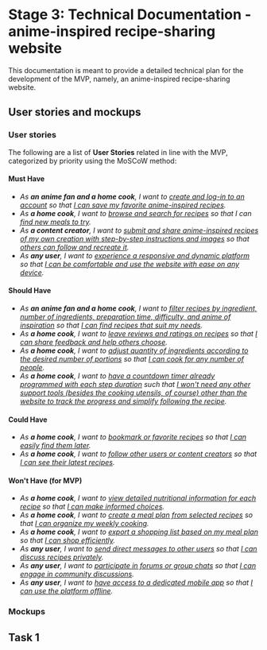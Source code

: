 # Stage 3: Technical Documentation - anime-inspired recipe-sharing website

This documentation is meant to provide a detailed technical plan for the
development of the MVP, namely, an anime-inspired recipe-sharing
website.

## User stories and mockups

### User stories

The following are a list of **User Stories** related in line with the
MVP, categorized by priority using the MoSCoW method:

#### Must Have
- *As **an anime fan and a home cook**, I want to <u>create and log-in to an account</u> so that <u>I can save my favorite anime-inspired recipes</u>.*
- *As **a home cook**, I want to <u>browse and search for recipes</u> so that I can <u>find new meals to try</u>.*
- *As **a content creator**, I want to <u>submit and share anime-inspired recipes of my own creation with step-by-step instructions and images</u> so that <u>others can follow and recreate it</u>.*
- *As **any user**, I want to <u>experience a responsive and dynamic platform</u> so that <u>I can be comfortable and use the website with ease on any device</u>.*
<!-- - *As **an anime fan and home cook**, I want to <u>log-in</u> so that </u>I can share my anime-inspired recipes</u>.* -->
<!-- - As a user, I want to log in securely so that my personal data and contributions are protected. -->

#### Should Have
- *As **an anime fan and a home cook**, I want to <u>filter recipes by ingredient, number of ingredients, preparation time, difficulty, and anime of inspiration</u> so that <u>I can find recipes that suit my needs</u>.*
- *As **a home cook**, I want to <u>leave reviews and ratings on recipes</u> so that <u>I can share feedback and help others choose</u>.*
- *As **a home cook**, I want to <u>adjust quantity of ingredients according to the desired number of portions</u> so that <u>I can cook for any number of people</u>.*
- *As **a home cook**, I want to <u>have a countdown timer already programmed with each step duration</u> such that <u>I won't need any other support tools (besides the cooking utensils, of course) other than the website to track the progress and simplify following the recipe</u>.*

#### Could Have
- *As **a home cook**, I want to <u>bookmark or favorite recipes</u> so that <u>I can easily find them later</u>.*
- *As **a home cook**, I want to <u>follow other users or content creators</u> so that <u>I can see their latest recipes</u>.*

#### Won't Have (for MVP)
- *As **a home cook**, I want to <u>view detailed nutritional information for each recipe</u> so that <u>I can make informed choices</u>.*
- *As **a home cook**, I want to <u>create a meal plan from selected recipes</u> so that <u>I can organize my weekly cooking</u>.*
- *As **a home cook**, I want to <u>export a shopping list based on my meal plan</u> so that <u>I can shop efficiently</u>.*
- *As **any user**, I want to <u>send direct messages to other users</u> so that <u>I can discuss recipes privately</u>.*
- *As **any user**, I want to <u>participate in forums or group chats</u> so that <u>I can engage in community discussions</u>.*
- *As **any user**, I want to <u>have access to a dedicated mobile app</u> so that <u>I can use the platform offline</u>.*

### Mockups



## Task 1

